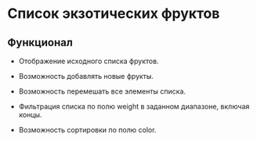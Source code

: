 # **Список экзотических фруктов**

## Функционал

* Отображение исходного списка фруктов.


* Возможность добавлять новые фрукты.

* Возможность перемешать все элементы списка.

* Фильтрация списка по полю weight в заданном диапазоне, включая концы.

* Возможность сортировки по полю color.
